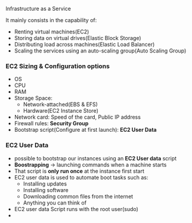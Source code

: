 Infrastructure as a Service

It mainly consists in the capability of:
- Renting virtual machines(EC2)
- Storing data on virtual drives(Elastic Block Storage)
- Distributing load across machines(Elastic Load Balancer)
- Scaling the services using an auto-scaling group(Auto Scaling Group)


### EC2 Sizing & Configuration options
- OS
- CPU
- RAM
- Storage Space:
	- Network-attached(EBS & EFS)
	- Hardware(EC2 Instance Store)
- Network card: Speed of the card, Public IP address
- Firewall rules: **Security Group**
- Bootstrap script(Configure at first launch): **EC2 User Data**


### EC2 User Data
- possible to bootstrap our instances using an **EC2 User data** script
- **Boostrapping** -> launching commands when a machine starts
- That script is **only run once** at the instance first start
- EC2 user data is used to automate boot tasks such as:
	- Installing updates
	- Installing software
	- Downloading common files from the internet
	- Anything you can think of
- EC2 user data Script runs with the root user(sudo)
- 